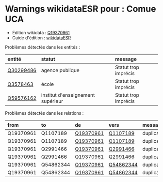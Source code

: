Warnings wikidataESR pour : Comue UCA
================

- Edition wikidata : [Q19370961](https://www.wikidata.org/wiki/Q19370961)
- Guide d'édition : [wikidataESR](https://github.com/cpesr/wikidataESR/)



Problèmes détectés dans les entités :

|entité                                               |statut                            |message              |
|:----------------------------------------------------|:---------------------------------|:--------------------|
|[Q30299486](https://www.wikidata.org/wiki/Q30299486) |agence publique                   |Statut trop imprécis |
|[Q3578463](https://www.wikidata.org/wiki/Q3578463)   |école                             |Statut trop imprécis |
|[Q59576162](https://www.wikidata.org/wiki/Q59576162) |institut d'enseignement supérieur |Statut trop imprécis |


Problèmes détectés dans les relations :



|from      |to        |de                                                   |vers                                                 |message    |
|:---------|:---------|:----------------------------------------------------|:----------------------------------------------------|:----------|
|Q19370961 |Q1107189  |[Q19370961](https://www.wikidata.org/wiki/Q19370961) |[Q1107189](https://www.wikidata.org/wiki/Q1107189)   |duplicated |
|Q19370961 |Q1107189  |[Q19370961](https://www.wikidata.org/wiki/Q19370961) |[Q1107189](https://www.wikidata.org/wiki/Q1107189)   |duplicated |
|Q19370961 |Q2991466  |[Q19370961](https://www.wikidata.org/wiki/Q19370961) |[Q2991466](https://www.wikidata.org/wiki/Q2991466)   |duplicated |
|Q19370961 |Q2991466  |[Q19370961](https://www.wikidata.org/wiki/Q19370961) |[Q2991466](https://www.wikidata.org/wiki/Q2991466)   |duplicated |
|Q19370961 |Q54862344 |[Q19370961](https://www.wikidata.org/wiki/Q19370961) |[Q54862344](https://www.wikidata.org/wiki/Q54862344) |duplicated |
|Q19370961 |Q54862344 |[Q19370961](https://www.wikidata.org/wiki/Q19370961) |[Q54862344](https://www.wikidata.org/wiki/Q54862344) |duplicated |
